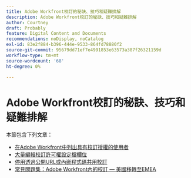 ```yaml
---
title: Adobe Workfront校訂的秘訣、技巧和疑難排解
description: Adobe Workfront校訂的秘訣、技巧和疑難排解
author: Courtney
draft: Probably
feature: Digital Content and Documents
recommendations: noDisplay, noCatalog
exl-id: 83e2f884-b396-444e-9533-864fd78880f2
source-git-commit: 95679dd71ef7e4991853e63573a387f26321159d
workflow-type: tm+mt
source-wordcount: '68'
ht-degree: 0%

---
```


# Adobe Workfront校訂的秘訣、技巧和疑難排解

本節包含下列文章：

* [在Adobe Workfront中列出具有校訂授權的使用者](../../../review-and-approve-work/proofing/tips-tricks-and-troubleshooting/report-which-users-have-proofing-license-in-wf.md)
* [大量編輯校訂許可權設定檔欄位](../../../review-and-approve-work/proofing/tips-tricks-and-troubleshooting/edit-proof-profile-bulk.md)
* [停用透過公開URL或內嵌程式碼共用校訂](../../../review-and-approve-work/proofing/tips-tricks-and-troubleshooting/disable-public-proofs.md)
* [常見問題集：Adobe Workfront內的校訂 — 美國移轉至EMEA](../../../review-and-approve-work/proofing/tips-tricks-and-troubleshooting/faq-proofing-in-wf-us-to-emea-migration.md)
